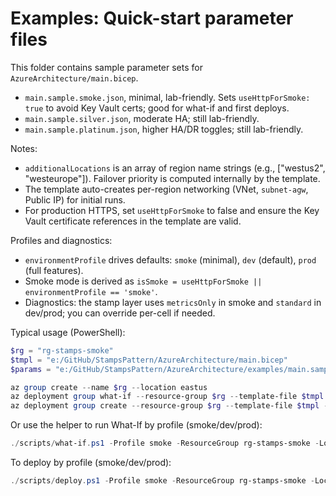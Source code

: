 # Examples: Quick-start parameter files

This folder contains sample parameter sets for `AzureArchitecture/main.bicep`.

- `main.sample.smoke.json`, minimal, lab-friendly. Sets `useHttpForSmoke: true` to avoid Key Vault certs; good for what-if and first deploys.
- `main.sample.silver.json`, moderate HA; still lab-friendly.
- `main.sample.platinum.json`, higher HA/DR toggles; still lab-friendly.

Notes:
- `additionalLocations` is an array of region name strings (e.g., ["westus2", "westeurope"]). Failover priority is computed internally by the template.
- The template auto-creates per-region networking (VNet, `subnet-agw`, Public IP) for initial runs.
- For production HTTPS, set `useHttpForSmoke` to false and ensure the Key Vault certificate references in the template are valid.

Profiles and diagnostics:
- `environmentProfile` drives defaults: `smoke` (minimal), `dev` (default), `prod` (full features).
- Smoke mode is derived as `isSmoke = useHttpForSmoke || environmentProfile == 'smoke'`.
- Diagnostics: the stamp layer uses `metricsOnly` in smoke and `standard` in dev/prod; you can override per-cell if needed.

Typical usage (PowerShell):

```powershell
$rg = "rg-stamps-smoke"
$tmpl = "e:/GitHub/StampsPattern/AzureArchitecture/main.bicep"
$params = "e:/GitHub/StampsPattern/AzureArchitecture/examples/main.sample.smoke.json"

az group create --name $rg --location eastus
az deployment group what-if --resource-group $rg --template-file $tmpl --parameters @$params
az deployment group create --resource-group $rg --template-file $tmpl --parameters @$params --verbose
```

Or use the helper to run What-If by profile (smoke/dev/prod):

```powershell
./scripts/what-if.ps1 -Profile smoke -ResourceGroup rg-stamps-smoke -Location eastus
```

To deploy by profile (smoke/dev/prod):

```powershell
./scripts/deploy.ps1 -Profile smoke -ResourceGroup rg-stamps-smoke -Location eastus
```
